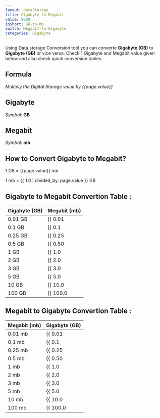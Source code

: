 ```yaml
---
layout: dataStorage
title: Gigabyte to Megabit
value: 8000
inShort: GB-to-mb
switch: Megabit-to-Gigabyte
categories: Gigabyte
---
```


Using Data storage Conversion tool you can converte **Gigabyte (GB)** to **Gigabyte (GB)** or vice versa. Check 1 Gigabyte and Megabit value given below and also check quick conversion tables.

## Formula
*Multiply the Digital Storage value by {{page.value}}*

## Gigabyte
*Symbol:* **GB**

## Megabit
*Symbol:* **mb**

## How to Convert Gigabyte to Megabit?

1 GB = {{page.value}} mb

1 mb = {{ 1.0 | divided_by: page.value }} GB


## Gigabyte to Megabit Convertion Table :

| Gigabyte (GB) | Megabit (mb) |
| ---- | ---- |
| 0.01 GB | {{ 0.01 | times: page.value }} mb |
| 0.1 GB | {{ 0.1 | times: page.value }} mb |
| 0.25 GB | {{ 0.25 | times: page.value }} mb |
| 0.5 GB | {{ 0.50 | times: page.value }} mb |
| 1 GB | {{ 1.0 | times: page.value }} mb |
| 2 GB | {{ 2.0 | times: page.value }} mb |
| 3 GB | {{ 3.0 | times: page.value }} mb |
| 5 GB | {{ 5.0 | times: page.value }} mb |
| 10 GB | {{ 10.0 | times: page.value }} mb |
| 100 GB | {{ 100.0 | times: page.value }} mb |

## Megabit to Gigabyte Convertion Table :

| Megabit (mb) | Gigabyte (GB) |
| ---- | ---- |
| 0.01 mb | {{ 0.01 | divided_by: page.value }} GB |
| 0.1 mb | {{ 0.1 | divided_by: page.value }} GB |
| 0.25 mb | {{ 0.25 | divided_by: page.value }} GB |
| 0.5 mb | {{ 0.50 | divided_by: page.value }} GB |
| 1 mb | {{ 1.0 | divided_by: page.value }} GB |
| 2 mb | {{ 2.0 | divided_by: page.value }} GB |
| 3 mb | {{ 3.0 | divided_by: page.value }} GB |
| 5 mb | {{ 5.0 | divided_by: page.value }} GB |
| 10 mb | {{ 10.0 | divided_by: page.value }} GB |
| 100 mb | {{ 100.0 | divided_by: page.value }} GB |


<script>
document.getElementById('selectInput')[12].selected = true
document.getElementById('selectOutput')[6].selected = true
</script>

